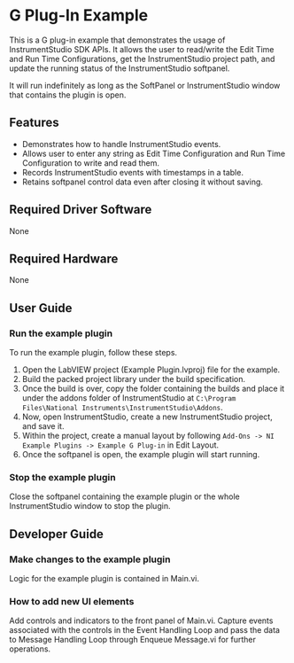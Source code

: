 # G Plug-In Example

This is a G plug-in example that demonstrates the usage of InstrumentStudio SDK APIs. It allows the user to read/write the Edit Time and Run Time Configurations, get the InstrumentStudio project path, and update the running status of the InstrumentStudio softpanel.

It will run indefinitely as long as the SoftPanel or InstrumentStudio window that contains the plugin is open.

## Features

- Demonstrates how to handle InstrumentStudio events.
- Allows user to enter any string as Edit Time Configuration and Run Time Configuration to write and read them.
- Records InstrumentStudio events with timestamps in a table.
- Retains softpanel control data even after closing it without saving.

## Required Driver Software

None

## Required Hardware

None

## User Guide

### Run the example plugin

To run the example plugin, follow these steps.

1. Open the LabVIEW project (Example Plugin.lvproj) file for the example.
2. Build the packed project library under the build specification.
3. Once the build is over, copy the folder containing the builds and place it under the addons folder of InstrumentStudio at `C:\Program Files\National Instruments\InstrumentStudio\Addons`.
4. Now, open InstrumentStudio, create a new InstrumentStudio project, and save it.
5. Within the project, create a manual layout by following `Add-Ons -> NI Example Plugins -> Example G Plug-in` in Edit Layout.
6. Once the softpanel is open, the example plugin will start running.

### Stop the example plugin

Close the softpanel containing the example plugin or the whole InstrumentStudio window to stop the plugin.

## Developer Guide

### Make changes to the example plugin

Logic for the example plugin is contained in Main.vi.

### How to add new UI elements

Add controls and indicators to the front panel of Main.vi. Capture events associated with the controls in the Event Handling Loop and pass the data to Message Handling Loop through Enqueue Message.vi for further operations.
